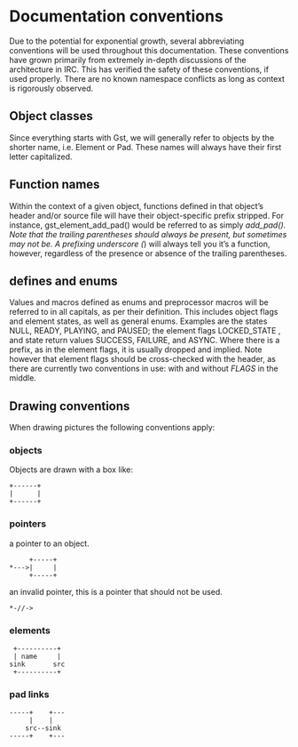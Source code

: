 # Documentation conventions

Due to the potential for exponential growth, several abbreviating
conventions will be used throughout this documentation. These
conventions have grown primarily from extremely in-depth discussions of
the architecture in IRC. This has verified the safety of these
conventions, if used properly. There are no known namespace conflicts as
long as context is rigorously observed.

## Object classes

Since everything starts with Gst, we will generally refer to objects by
the shorter name, i.e. Element or Pad. These names will always have
their first letter capitalized.

## Function names

Within the context of a given object, functions defined in that object’s
header and/or source file will have their object-specific prefix
stripped. For instance, gst\_element\_add\_pad() would be referred to as
simply *add\_pad(). Note that the trailing parentheses should always be
present, but sometimes may not be. A prefixing underscore (*) will
always tell you it’s a function, however, regardless of the presence or
absence of the trailing parentheses.

## defines and enums

Values and macros defined as enums and preprocessor macros will be
referred to in all capitals, as per their definition. This includes
object flags and element states, as well as general enums. Examples are
the states NULL, READY, PLAYING, and PAUSED; the element flags
LOCKED\_STATE , and state return values SUCCESS, FAILURE, and ASYNC.
Where there is a prefix, as in the element flags, it is usually dropped
and implied. Note however that element flags should be cross-checked
with the header, as there are currently two conventions in use: with and
without *FLAGS* in the middle.

## Drawing conventions

When drawing pictures the following conventions apply:

### objects

Objects are drawn with a box like:

    +------+
    |      |
    +------+

### pointers

a pointer to an object.

```
     +-----+
*--->|     |
     +-----+
```

an invalid pointer, this is a pointer that should not be used.

    *-//->

### elements

```
 +----------+
 | name     |
sink       src
 +----------+
```

### pad links

    -----+    +---
         |    |
        src--sink
    -----+    +---

